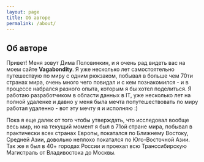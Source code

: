 ```yaml
---
layout: page
title: Об авторе
permalink: /about/
---
```


## Об авторе
Привет! Меня зовут Дима Половинкин, и я очень рад видеть вас на моем сайте **Vagabondity**. Я уже несколько лет самостоятельно путешествую по миру с одним рюкзаком, побывал в больше чем 70ти странах мира, очень много чего повидал и с кем познакомился - и в процессе набрался разного опыта, которым я бы хотел поделиться. Я работаю разработчиком в области данных в IT, уже несколько лет на полной удаленке и давно у меня была мечта попутешествовать по миру работая удаленно - вот эту мечту я и исполняю :)

Пока я еще далек от того чтобы утверждать, что исследовал вообще весь мир, но на текущий момент я был в 71ой стране мира, побывал в практически всех странах Европы, покатался по Ближнему Востоку, Средней Азии, довольно неплохо покатался по Юго-Восточной Азии. Так же я был в 40+ городах России и проехал всю Транссибирскую Магистраль от Владивостока до Москвы.
